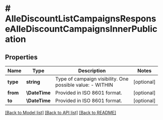 # # AlleDiscountListCampaignsResponseAlleDiscountCampaignsInnerPublication

## Properties

Name | Type | Description | Notes
------------ | ------------- | ------------- | -------------
**type** | **string** | Type of campaign visibility. One possible value: - WITHIN | [optional]
**from** | **\DateTime** | Provided in ISO 8601 format. | [optional]
**to** | **\DateTime** | Provided in ISO 8601 format. | [optional]

[[Back to Model list]](../../README.md#models) [[Back to API list]](../../README.md#endpoints) [[Back to README]](../../README.md)
